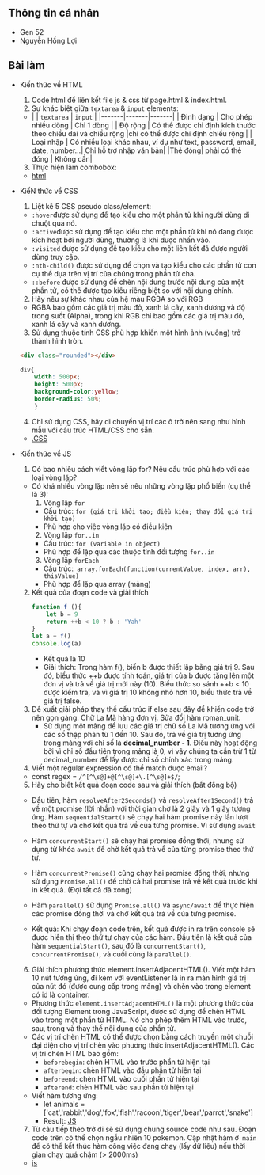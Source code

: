 ## Thông tin cá nhân
- Gen 52
- Nguyễn Hồng Lợi
## Bài làm
- Kiến thức về HTML
    1.  Code html để liên kết file js & css từ page.html & index.html.
    2. Sự khác biệt giữa `textarea` & `input` elements:

    - |  | `textarea` | `input` |
    |-------|-------|-------|
    | Đinh dạng | Cho phép nhiều dòng | Chỉ 1 dòng |
    | Độ rộng | Có thể được chỉ định kích thước theo chiều dài và chiều rộng |chỉ có thể được chỉ định chiều rộng |
    | Loại nhập | Có nhiều loại khác nhau, ví dụ như text, password, email, date, number...| Chỉ hỗ trợ nhập văn bản|
    |Thẻ đóng| phải có thẻ đóng | Không cần|
    3. Thực hiện làm combobox:
    - [html](https://github.com/Nguyen-Loi/Technical_Front_end/blob/main/html_bai_3.html)
- KiếN thức về CSS
    1. Liệt kê 5 CSS pseudo class/element:
    - `:hover`được sử dụng để tạo kiểu cho một phần tử khi người dùng di chuột qua nó.
    - `:active`được sử dụng để tạo kiểu cho một phần tử khi nó đang được kích hoạt bởi người dùng, thường là khi được nhấn vào.
    - `:visited` được sử dụng để tạo kiểu cho một liên kết đã được người dùng truy cập.
    - `:nth-child()` được sử dụng để chọn và tạo kiểu cho các phần tử con cụ thể dựa trên vị trí của chúng trong phần tử cha.
    - `::before` được sử dụng để chèn nội dung trước nội dung của một phần tử, có thể được tạo kiểu riêng biệt so với nội dung chính.
    2. Hãy nêu sự khác nhau của hệ màu RGBA so với RGB 
    - RGBA bao gồm các giá trị màu đỏ, xanh lá cây, xanh dương và độ trong suốt (Alpha), trong khi RGB chỉ bao gồm các giá trị màu đỏ, xanh lá cây và xanh dương.
    3. Sử dụng thuộc tính CSS phù hợp khiến một hình ảnh (vuông) trở thành hình tròn.
    ```html
    <div class="rounded"></div>
    ```

    ```css
    div{
        width: 500px;
        height: 500px;
        background-color:yellow;
        border-radius: 50%;
        }
     ```
    4. Chỉ sử dụng CSS, hãy di chuyển vị trí các ô trở nên sang như hình mẫu với cấu trúc HTML/CSS cho sẵn.
    - [.CSS](https://github.com/Nguyen-Loi/Technical_Front_end/blob/main/css_bai_4.html)
- Kiến thức về JS
    1. Có bao nhiêu cách viết vòng lặp for? Nêu cấu trúc phù hợp với các loại vòng lặp?
    - Có khá nhiều vòng lặp nên sẽ nêu những vòng lặp phổ biến (cụ thể là 3):
        1. Vòng lặp `for`
        -  Cấu trúc: `for (giá trị khởi tạo; điều kiện; thay đổi giá trị khởi tạo)` 
        -  Phù hợp cho việc vòng lặp có điều kiện
        2. Vòng lặp `for..in`
        - Cấu trúc: `for (variable in object) `
        - Phù hợp để lặp qua các thuộc tính đối tượng `for..in`
        3. Vòng lặp `forEach`
        - Cấu trúc:` array.forEach(function(currentValue, index, arr), thisValue)`
        - Phù hợp để lặp qua array (mảng)
    2. Kết quả của đoạn code và giải thích
        ```js
        function f (){
            let b = 9
            return ++b < 10 ? b : 'Yah'
        }
        let a = f()
        console.log(a)
        ```
        - Kết quả là 10
        - Giải thích: Trong hàm f(), biến b được thiết lập bằng giá trị 9. Sau đó, biểu thức ++b được tính toán, giá trị của b được tăng lên một đơn vị và trả về giá trị mới này (10). Biểu thức so sánh ++b < 10 được kiểm tra, và vì giá trị 10 không nhỏ hơn 10, biểu thức trả về giá trị false.
    3. Đề xuất giải pháp thay thế cấu trúc if else sau đây để khiến code trở nên gọn gàng. Chữ La Mã hàng đơn vị. Sửa đổi hàm roman_unit.
        - Sử dụng một mảng để lưu các giá trị chữ số La Mã tương ứng với các số thập phân từ 1 đến 10. Sau đó, trả về giá trị tương ứng trong mảng với chỉ số là **decimal_number - 1**. Điều này hoạt động bởi vì chỉ số đầu tiên trong mảng là 0, vì vậy chúng ta cần trừ 1 từ decimal_number để lấy được chỉ số chính xác trong mảng.
    4. Viết một regular expression có thể match được email?
    -   const regex = `/^[^\s@]+@[^\s@]+\.[^\s@]+$/`;
    5. Hãy cho biết kết quả đoạn code sau và giải thích (bất đồng bộ)
    -  Đầu tiên, hàm `resolveAfter2Seconds()` và `resolveAfter1Second()` trả về một promise (lời nhắn) với thời gian chờ là 2 giây và 1 giây tương ứng. Hàm `sequentialStart()` sẽ chạy hai hàm promise này lần lượt theo thứ tự và chờ kết quả trả về của từng promise. Vì sử dụng `await`

    -  Hàm `concurrentStart()` sẽ chạy hai promise đồng thời, nhưng sử dụng từ khóa `await` để chờ kết quả trả về của từng promise theo thứ tự.

    - Hàm `concurrentPromise()` cũng chạy hai promise đồng thời, nhưng sử dụng `Promise.all()` để chờ cả hai promise trả về kết quả trước khi in kết quả. (Đợi tất cả đã xong)

    - Hàm `parallel()` sử dụng `Promise.all()` và `async/await` để thực hiện các promise đồng thời và chờ kết quả trả về của từng promise.

    - Kết quả: Khi chạy đoạn code trên, kết quả được in ra trên console sẽ được hiển thị theo thứ tự chạy của các hàm. Đầu tiên là kết quả của hàm `sequentialStart()`, sau đó là `concurrentStart()`, `concurrentPromise()`, và cuối cùng là `parallel()`.
    6. Giải thích phương thức element.insertAdjacentHTML(). Viết một hàm 10 nút tương ứng, đi kèm với eventListener là in ra màn hình giá trị của nút đó (được cung cấp trong mảng) và chèn vào trong element có id là container.
    - Phương thức `element.insertAdjacentHTML()` là một phương thức của đối tượng Element trong JavaScript, được sử dụng để chèn HTML vào trong một phần tử HTML. Nó cho phép thêm HTML vào trước, sau, trong và thay thế nội dung của phần tử.
    - Các vị trí chèn HTML có thể được chọn bằng cách truyền một chuỗi đại diện cho vị trí chèn vào phương thức insertAdjacentHTML(). Các vị trí chèn HTML bao gồm:
        - `beforebegin`: chèn HTML vào trước phần tử hiện tại
        - `afterbegin`: chèn HTML vào đầu phần tử hiện tại
        - `beforeend`: chèn HTML vào cuối phần tử hiện tại
        - `afterend`: chèn HTML vào sau phần tử hiện tại
    - Viết hàm tương ứng:
        - let animals = ['cat','rabbit','dog','fox','fish','racoon','tiger','bear','parrot','snake']
        - Result: [JS](https://github.com/Nguyen-Loi/Technical_Front_end/blob/main/js_bai_6.js)
    7. Từ câu tiếp theo trở đi sẽ sử dụng chung source code như sau. Đoạn code trên có thể chọn ngẫu nhiên 10 pokemon. Cập nhật hàm ở` main` để có thể kết thúc hàm công việc đang chạy (lấy dữ liệu) nếu thời gian chạy quá chậm  (> 2000ms)
    - [js](https://github.com/Nguyen-Loi/Technical_Front_end/blob/main/js_bai_7_c.js)
        
